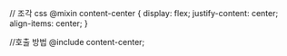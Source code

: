 // 조각 css
@mixin content-center {
    display: flex;
    justify-content: center;
    align-items: center;
}

//호출 방법
  @include content-center;
